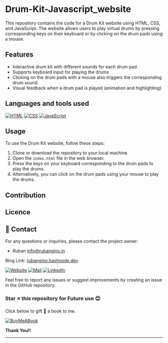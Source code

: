 # Drum-Kit-Javascript_website

This repository contains the code for a Drum Kit website using HTML, CSS, and JavaScript. The website allows users to play virtual drums by pressing corresponding keys on their keyboard or by clicking on the drum pads using a mouse. 

## Features 

- Interactive drum kit with different sounds for each drum pad.
- Supports keyboard input for playing the drums
- Clicking on the drum pads with a mouse also triggers the corresponding drum sound.
- Visual feedback when a drum pad is played (animation and highlighting)

## Languages and tools used

[![HTML](https://img.shields.io/badge/HTML-E34F26?style=for-the-badge&logo=html5&logoColor=white)](https://github.com/Ruban2205)
[![CSS](https://img.shields.io/badge/CSS-1572B6?style=for-the-badge&logo=css3&logoColor=white)](https://github.com/Ruban2205)
[![JavaScript](https://img.shields.io/badge/JavaScript-323330?style=for-the-badge&logo=javascript&logoColor=F7DF1E)](https://github.com/Ruban2205)

## Usage

To use the Drum Kit website, follow these steps: 

1. Clone or download the repository to your local machine.
2. Open the `index.html` file in the web browser.
3. Press the keys on your keyboard corresponding to the drum pads to play the drums.
4. Alternatively, you can click on the drum pads using your mouse to play the drums. 

## Contribution 

## Licence 

## 📧 Contact

For any questions or inquiries, please contact the project owner: 

- Ruban [info@rubangino.in](https://mailto:info@rubangino.in/)

Blog Link: [rubangino.hashnode.dev](https://rubangino.hashnode.dev/)

[![Website](https://img.shields.io/badge/website-000000?style=for-the-badge&logo=About.me&logoColor=white)](https://rubangino.in/)
[![Mail](https://img.shields.io/badge/Email-D14836?style=for-the-badge&logo=gmail&logoColor=white)](mailto:info@rubangino.in)
[![LinkedIn](https://img.shields.io/badge/LinkedIn-0077B5?style=for-the-badge&logo=linkedin&logoColor=white)](https://www.linkedin.com/in/ruban-gino-singh/)

Feel free to report any issues or suggest improvements by creating an issue in the GitHub repository.

### Star ⭐ this repository for Future use 😊

Click below to gift 🎁 a book to me.

[![BuyMeABook](https://img.shields.io/badge/Buy%20Me%20a%20Book-ffdd00?style=for-the-badge&logo=buy-me-a-book&logoColor=black)
](https://bit.ly/3M5jxLd)

**Thank You!!**

<hr/>
